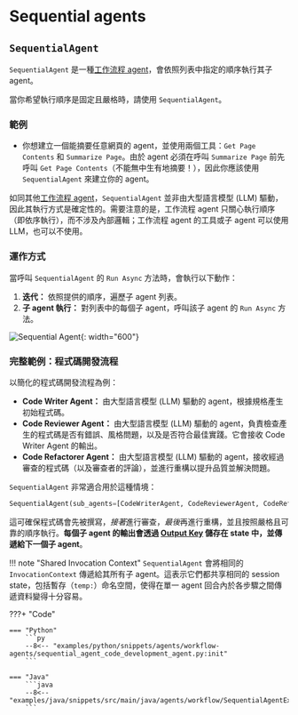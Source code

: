 # Sequential agents

## `SequentialAgent`

`SequentialAgent` 是一種[工作流程 agent](index.md)，會依照列表中指定的順序執行其子 agent。

當你希望執行順序是固定且嚴格時，請使用 `SequentialAgent`。

### 範例

* 你想建立一個能摘要任意網頁的 agent，並使用兩個工具：`Get Page Contents` 和 `Summarize Page`。由於 agent 必須在呼叫 `Summarize Page` 前先呼叫 `Get Page Contents`（不能無中生有地摘要！），因此你應該使用 `SequentialAgent` 來建立你的 agent。

如同其他[工作流程 agent](index.md)，`SequentialAgent` 並非由大型語言模型 (LLM) 驅動，因此其執行方式是確定性的。需要注意的是，工作流程 agent 只關心執行順序（即依序執行），而不涉及內部邏輯；工作流程 agent 的工具或子 agent 可以使用 LLM，也可以不使用。

### 運作方式

當呼叫 `SequentialAgent` 的 `Run Async` 方法時，會執行以下動作：

1. **迭代：** 依照提供的順序，遍歷子 agent 列表。
2. **子 agent 執行：** 對列表中的每個子 agent，呼叫該子 agent 的 `Run Async` 方法。

![Sequential Agent](../../assets/sequential-agent.png){: width="600"}

### 完整範例：程式碼開發流程

以簡化的程式碼開發流程為例：

* **Code Writer Agent：** 由大型語言模型 (LLM) 驅動的 agent，根據規格產生初始程式碼。
* **Code Reviewer Agent：** 由大型語言模型 (LLM) 驅動的 agent，負責檢查產生的程式碼是否有錯誤、風格問題，以及是否符合最佳實踐。它會接收 Code Writer Agent 的輸出。
* **Code Refactorer Agent：** 由大型語言模型 (LLM) 驅動的 agent，接收經過審查的程式碼（以及審查者的評論），並進行重構以提升品質並解決問題。

`SequentialAgent` 非常適合用於這種情境：

```py
SequentialAgent(sub_agents=[CodeWriterAgent, CodeReviewerAgent, CodeRefactorerAgent])
```

這可確保程式碼會先被撰寫，*接著*進行審查，*最後*再進行重構，並且按照嚴格且可靠的順序執行。**每個子 agent 的輸出會透過 [Output Key](../llm-agents.md#structuring-data-input_schema-output_schema-output_key) 儲存在 state 中，並傳遞給下一個子 agent**。

!!! note "Shared Invocation Context"
    `SequentialAgent` 會將相同的 `InvocationContext` 傳遞給其所有子 agent。這表示它們都共享相同的 session state，包括暫存（`temp:`）命名空間，使得在單一 agent 回合內於各步驟之間傳遞資料變得十分容易。

???+ "Code"

    === "Python"
        ```py
        --8<-- "examples/python/snippets/agents/workflow-agents/sequential_agent_code_development_agent.py:init"
        ```

    === "Java"
        ```java
        --8<-- "examples/java/snippets/src/main/java/agents/workflow/SequentialAgentExample.java:init"
        ```

    
